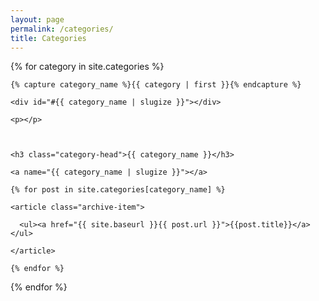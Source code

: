 ```yaml
---
layout: page
permalink: /categories/
title: Categories
---
```


<div id="archives">

{% for category in site.categories %}

  <div class="archive-group">

    {% capture category_name %}{{ category | first }}{% endcapture %}

    <div id="#{{ category_name | slugize }}"></div>

    <p></p>



    <h3 class="category-head">{{ category_name }}</h3>

    <a name="{{ category_name | slugize }}"></a>

    {% for post in site.categories[category_name] %}

    <article class="archive-item">

      <ul><a href="{{ site.baseurl }}{{ post.url }}">{{post.title}}</a></ul>

    </article>

    {% endfor %}

  </div>

{% endfor %}

</div>
